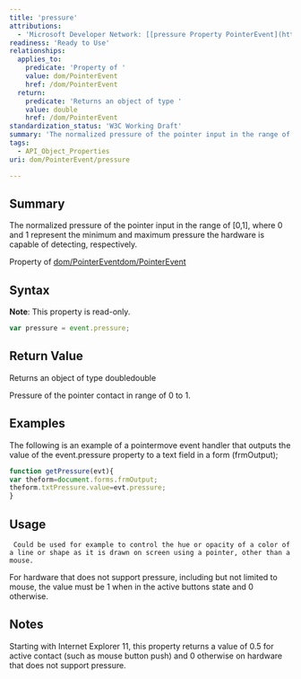 ```yaml
---
title: 'pressure'
attributions:
  - 'Microsoft Developer Network: [[pressure Property PointerEvent](http://msdn.microsoft.com/en-us/library/ie/hh772360(v=vs.85).aspx) Article]'
readiness: 'Ready to Use'
relationships:
  applies_to:
    predicate: 'Property of '
    value: dom/PointerEvent
    href: /dom/PointerEvent
  return:
    predicate: 'Returns an object of type '
    value: double
    href: /dom/PointerEvent
standardization_status: 'W3C Working Draft'
summary: 'The normalized pressure of the pointer input in the range of [0,1], where 0 and 1 represent the minimum and maximum pressure the hardware is capable of detecting, respectively.'
tags:
  - API_Object_Properties
uri: dom/PointerEvent/pressure

---
```

## Summary

The normalized pressure of the pointer input in the range of [0,1], where 0 and 1 represent the minimum and maximum pressure the hardware is capable of detecting, respectively.

Property of [dom/PointerEvent](/dom/PointerEvent)[dom/PointerEvent](/dom/PointerEvent)

## Syntax

**Note**: This property is read-only.

``` js
var pressure = event.pressure;
```

## Return Value

Returns an object of type doubledouble

Pressure of the pointer contact in range of 0 to 1.

## Examples

The following is an example of a pointermove event handler that outputs the value of the event.pressure property to a text field in a form (frmOutput);

``` js
function getPressure(evt){
var theform=document.forms.frmOutput;
theform.txtPressure.value=evt.pressure;
}
```

## Usage

     Could be used for example to control the hue or opacity of a color of a line or shape as it is drawn on screen using a pointer, other than a mouse.

For hardware that does not support pressure, including but not limited to mouse, the value must be 1 when in the active buttons state and 0 otherwise.

## Notes

Starting with Internet Explorer 11, this property returns a value of 0.5 for active contact (such as mouse button push) and 0 otherwise on hardware that does not support pressure.

